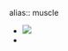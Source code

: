 alias:: muscle

- ![](https://peach-geographical-bat-397.mypinata.cloud/ipfs/QmT1m5yj3aWAsjDTEeMHVGD9AUm8XjEXhyvF2UhtARQWyK)
-